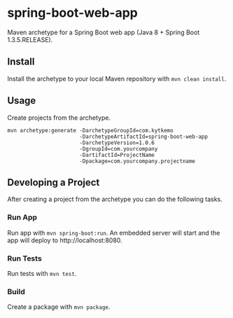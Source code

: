 spring-boot-web-app
===================

Maven archetype for a Spring Boot web app (Java 8 + Spring Boot 1.3.5.RELEASE).

## Install

Install the archetype to your local Maven repository with `mvn clean install`.

## Usage

Create projects from the archetype.

    mvn archetype:generate -DarchetypeGroupId=com.kytkemo
                           -DarchetypeArtifactId=spring-boot-web-app
                           -DarchetypeVersion=1.0.6
                           -DgroupId=com.yourcompany
                           -DartifactId=ProjectName
                           -Dpackage=com.yourcompany.projectname

## Developing a Project

After creating a project from the archetype you can do the following tasks.

### Run App

Run app with `mvn spring-boot:run`. An embedded server will start and the app will deploy to http://localhost:8080.

### Run Tests

Run tests with `mvn test`.

### Build

Create a package with `mvn package`.
